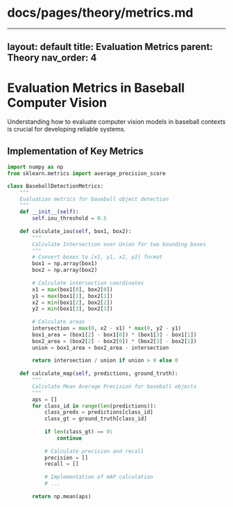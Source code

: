 # docs/pages/theory/metrics.md
---
layout: default
title: Evaluation Metrics
parent: Theory
nav_order: 4
---

# Evaluation Metrics in Baseball Computer Vision

Understanding how to evaluate computer vision models in baseball contexts is crucial for developing reliable systems.

## Implementation of Key Metrics

```python
import numpy as np
from sklearn.metrics import average_precision_score

class BaseballDetectionMetrics:
    """
    Evaluation metrics for baseball object detection
    """
    def __init__(self):
        self.iou_threshold = 0.5
        
    def calculate_iou(self, box1, box2):
        """
        Calculate Intersection over Union for two bounding boxes
        """
        # Convert boxes to [x1, y1, x2, y2] format
        box1 = np.array(box1)
        box2 = np.array(box2)
        
        # Calculate intersection coordinates
        x1 = max(box1[0], box2[0])
        y1 = max(box1[1], box2[1])
        x2 = min(box1[2], box2[2])
        y2 = min(box1[3], box2[3])
        
        # Calculate areas
        intersection = max(0, x2 - x1) * max(0, y2 - y1)
        box1_area = (box1[2] - box1[0]) * (box1[3] - box1[1])
        box2_area = (box2[2] - box2[0]) * (box2[3] - box2[1])
        union = box1_area + box2_area - intersection
        
        return intersection / union if union > 0 else 0
    
    def calculate_map(self, predictions, ground_truth):
        """
        Calculate Mean Average Precision for baseball objects
        """
        aps = []
        for class_id in range(len(predictions)):
            class_preds = predictions[class_id]
            class_gt = ground_truth[class_id]
            
            if len(class_gt) == 0:
                continue
                
            # Calculate precision and recall
            precision = []
            recall = []
            
            # Implementation of mAP calculation
            # ...
            
        return np.mean(aps)